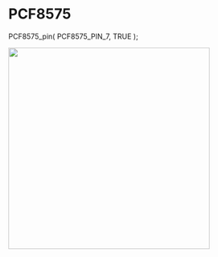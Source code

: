 # PCF8575

PCF8575_pin( PCF8575_PIN_7, TRUE ); <br/>

<img align="left" width="400" height="400" src="https://github.com/josimarpereiraleite/PCF8575/blob/main/Images/0.png"><br />
<br /><br /><br /><br /><br /><br /><br /><br /><br /><br /><br /><br /><br /><br /><br /><br /><br />
